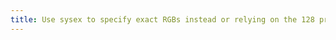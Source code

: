```yaml
---
title: Use sysex to specify exact RGBs instead or relying on the 128 provided colors
---
```


<script setup>
import Rain from '../src/Rain.vue'
</script>
<Rain />
